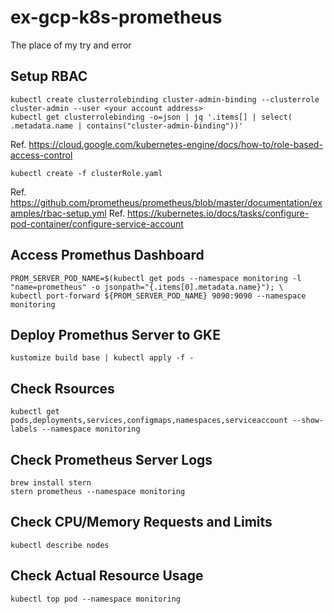 # ex-gcp-k8s-prometheus
The place of my try and error

## Setup RBAC
```
kubectl create clusterrolebinding cluster-admin-binding --clusterrole cluster-admin --user <your account address>
kubectl get clusterrolebinding -o=json | jq '.items[] | select( .metadata.name | contains("cluster-admin-binding"))'
```
Ref. https://cloud.google.com/kubernetes-engine/docs/how-to/role-based-access-control

```
kubectl create -f clusterRole.yaml
```
Ref. https://github.com/prometheus/prometheus/blob/master/documentation/examples/rbac-setup.yml
Ref. https://kubernetes.io/docs/tasks/configure-pod-container/configure-service-account


## Access Promethus Dashboard
```
PROM_SERVER_POD_NAME=$(kubectl get pods --namespace monitoring -l "name=prometheus" -o jsonpath="{.items[0].metadata.name}"); \
kubectl port-forward ${PROM_SERVER_POD_NAME} 9090:9090 --namespace monitoring
```

## Deploy Promethus Server to GKE
```
kustomize build base | kubectl apply -f -
```

## Check Rsources
```
kubectl get pods,deployments,services,configmaps,namespaces,serviceaccount --show-labels --namespace monitoring
```

## Check Prometheus Server Logs
```
brew install stern
stern prometheus --namespace monitoring
```

## Check CPU/Memory Requests and Limits
```
kubectl describe nodes
```

## Check Actual Resource Usage
```
kubectl top pod --namespace monitoring
```
